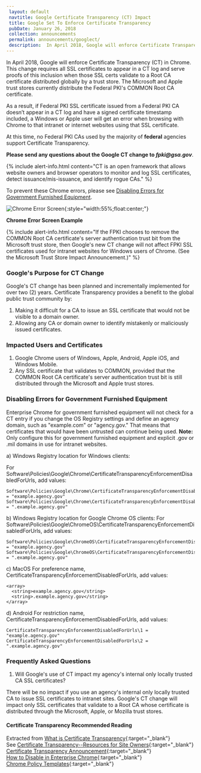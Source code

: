 ```yaml
---
 layout: default
 navtitle: Google Certificate Transparency (CT) Impact
 title: Google Set To Enforce Certificate Transparency
 pubDate: January 26, 2018
 collection: announcements
 permalink: announcements/googlect/
 description:  In April 2018, Google will enforce Certificate Transparency (CT) in Chrome. This change requires all SSL certificates to appear in a CT log when they validate to a Root CA certificate distributed through an Operating System (OS) trust store. The Microsoft and Apple trust stores currently distribute the Federal PKI's COMMON Root CA certificate. As a result, if an FPKI SSL certificate doesn’t appear in a CT log, an FPKI Windows or Apple user will get an error when browsing with Chrome to intranet or internet websites.
---
```

In April 2018, Google will enforce Certificate Transparency (CT) in Chrome. This change requires all SSL certificates to appear in a CT log and serve proofs of this inclusion when those SSL certs validate to a Root CA certificate distributed globally by a trust store. The Microsoft and Apple trust stores currently distribute the Federal PKI's COMMON Root CA certificate. 

As a result, if Federal PKI SSL certificate issued from a Federal PKI CA doesn’t appear in a CT log and have a signed certificate timestamp included, a Windows or Apple user will get an error when browsing with Chrome to that intranet or internet websites using that SSL certificate.

At this time, no Federal PKI CAs used by the majority of **federal** agencies support Certificate Transparency.  

**Please send any questions about the Google CT change to _fpki@gsa.gov_**.

{% include alert-info.html content="CT is an open framework that allows website owners and browser operators to monitor and log SSL certificates, detect issuance/mis-issuance, and identify rogue CAs." %}

To prevent these Chrome errors, please see [Disabling Errors for Government Furnished Equipment](#disabling-errors-for-government-furnished-equipment).

![Chrome Error Screen]({{site.baseurl}}/img/google_ct_hot_topic_error.png){:style="width:55%;float:center;"}

**Chrome Error Screen Example**

{% include alert-info.html content="If the FPKI chooses to remove the COMMON Root CA certificate's server authentication trust bit from the Microsoft trust store, then Google's new CT change will not affect FPKI SSL certificates used for intranet websites for Windows users of Chrome. (See the Microsoft Trust Store Impact Announcement.)" %}


### Google's Purpose for CT Change
Google's CT change has been planned and incrementally implemented for over two (2) years.  Certificate Transparency provides a benefit to the global public trust community by:

1. Making it difficult for a CA to issue an SSL certificate that would not be visible to a domain owner.
2. Allowing any CA or domain owner to identify mistakenly or maliciously issued certificates.


### Impacted Users and Certificates

1. Google Chrome users of Windows, Apple, Android, Apple iOS, and Windows Mobile.
2. Any SSL certificate that validates to COMMON, provided that the COMMON Root CA certificate's server authentication trust bit is still distributed through the Microsoft and Apple trust stores. 

### Disabling Errors for Government Furnished Equipment

Enterprise Chrome for government furnished equipment will not check for a CT entry if you change the OS Registry settings and define an agency domain, such as "example.com" or "agency.gov." That means that certificates that would have been untrusted can continue being used. 
**Note:** Only configure this for government furnished equipment and explicit .gov or .mil domains in use for intranet websites.

a) Windows Registry location for Windows clients:

For Software\Policies\Google\Chrome\CertificateTransparencyEnforcementDisabledForUrls, add values:

   ```
   Software\Policies\Google\Chrome\CertificateTransparencyEnforcementDisabledForUrls\1 = "example.agency.gov"
   Software\Policies\Google\Chrome\CertificateTransparencyEnforcementDisabledForUrls\2 = ".example.agency.gov"
   ```

b) Windows Registry location for Google Chrome OS clients:
For Software\Policies\Google\ChromeOS\CertificateTransparencyEnforcementDisabledForUrls, add values:

   ```
   Software\Policies\Google\ChromeOS\CertificateTransparencyEnforcementDisabledForUrls\1 = "example.agency.gov"
   Software\Policies\Google\ChromeOS\CertificateTransparencyEnforcementDisabledForUrls\2 = ".example.agency.gov"
   ```

c) MacOS
For preference name, CertificateTransparencyEnforcementDisabledForUrls, add values:<br>

   ```
   <array>
     <string>example.agency.gov</string>
     <string>.example.agency.gov</string>
   </array>
   ```

d) Android
For restriction name, CertificateTransparencyEnforcementDisabledForUrls, add values:<br>

   ```
   CertificateTransparencyEnforcementDisabledForUrls\1 = "example.agency.gov"
   CertificateTransparencyEnforcementDisabledForUrls\2 = ".example.agency.gov"
   ```

### Frequently Asked Questions
1. Will Google's use of CT impact my agency's internal only locally trusted CA SSL certificates?

There will be no impact if you use an agency's internal only locally trusted CA to issue SSL certificates to intranet sites. Google's CT change will impact only SSL certificates that validate to a Root CA whose certificate is distributed through the Microsoft, Apple, or Mozilla trust stores. 

#### Certificate Transparency Recommended Reading
Extracted from [What is Certificate Transparency](https://www.certificate-transparency.org/){:target="_blank"}  
See [Certificate Transparency--Resources for Site Owners](https://sites.google.com/site/certificatetransparency/resources-for-site-owners){:target="_blank"}  
[Certificate Transparency Announcement](https://groups.google.com/a/chromium.org/forum/#!topic/ct-policy/78N3SMcqUGw){:target="_blank"}  
[How to Disable in Enterprise Chrome](http://www.chromium.org/administrators/policy-list-3#CertificateTransparencyEnforcementDisabledForUrls){:target="_blank"}  
[Chrome Policy Templates](https://www.chromium.org/administrators/policy-templates){:target="_blank"}  

